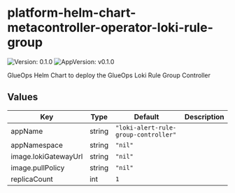 # platform-helm-chart-metacontroller-operator-loki-rule-group

![Version: 0.1.0](https://img.shields.io/badge/Version-0.1.0-informational?style=flat-square) ![AppVersion: v0.1.0](https://img.shields.io/badge/AppVersion-v0.1.0-informational?style=flat-square)

GlueOps Helm Chart to deploy the GlueOps Loki Rule Group Controller

## Values

| Key | Type | Default | Description |
|-----|------|---------|-------------|
| appName | string | `"loki-alert-rule-group-controller"` |  |
| appNamespace | string | `"nil"` |  |
| image.lokiGatewayUrl | string | `"nil"` |  |
| image.pullPolicy | string | `"nil"` |  |
| replicaCount | int | `1` |  |

